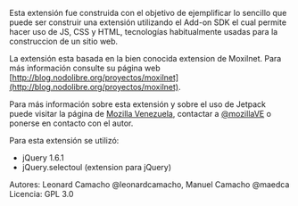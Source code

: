 Esta extensión fue construida con el objetivo de ejemplificar lo sencillo que puede ser construir 
una extensión utilizando el Add-on SDK el cual permite hacer uso de JS, CSS y HTML, tecnologías habitualmente
usadas para la construccion de un sitio web.

La extensión esta basada en la bien conocida extension de Moxilnet. Para más información consulte 
su página web [http://blog.nodolibre.org/proyectos/moxilnet](http://blog.nodolibre.org/proyectos/moxilnet).

Para más información sobre esta extensión y sobre el uso de Jetpack puede visitar la página de 
[Mozilla Venezuela](http://mozillavenezuela.org), contactar a [@mozillaVE](http://twitter.com/mozillaVe) 
o ponerse en contacto con el autor.
  
Para esta extensión se utilizó:  
*   jQuery 1.6.1  
*   jQuery.selectoul (extension para jQuery) 

Autores: Leonard Camacho @leonardcamacho, Manuel Camacho @maedca
Licencia: GPL 3.0
